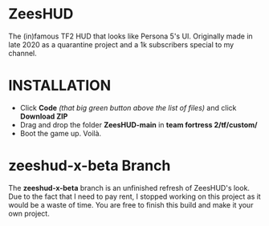 # ZeesHUD
The (in)famous TF2 HUD that looks like Persona 5's UI.
Originally made in late 2020 as a quarantine project and a 1k subscribers special to my channel.


# INSTALLATION
- Click **Code** *(that big green button above the list of files)* and click **Download ZIP**
- Drag and drop the folder **ZeesHUD-main** in **team fortress 2/tf/custom/**
- Boot the game up. Voilà.

# zeeshud-x-beta Branch
The **zeeshud-x-beta** branch is an unfinished refresh of ZeesHUD's look. Due to the fact that I need to pay rent, I stopped working on this project as it would be a waste of time. You are free to finish this build and make it your own project.
